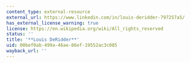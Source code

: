 ```yaml
---
content_type: external-resource
external_url: https://www.linkedin.com/in/louis-deridder-797257a5/
has_external_license_warning: true
license: https://en.wikipedia.org/wiki/All_rights_reserved
status: ''
title: '**Louis DeRidder**'
uid: 00bef0ab-499a-46ae-86ef-19552ac3c085
wayback_url: ''
---
```

